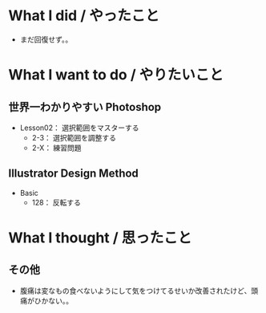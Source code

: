 # What I did / やったこと
- まだ回復せず。。

# What I want to do / やりたいこと
## 世界一わかりやすい Photoshop
- Lesson02： 選択範囲をマスターする
    - 2-3： 選択範囲を調整する
    - 2-X： 練習問題

## Illustrator Design Method
- Basic
    - 128： 反転する

# What I thought / 思ったこと
## その他
- 腹痛は変なもの食べないようにして気をつけてるせいか改善されたけど、頭痛がひかない。。

